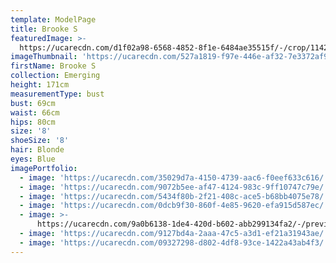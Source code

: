```yaml
---
template: ModelPage
title: Brooke S
featuredImage: >-
  https://ucarecdn.com/d1f02a98-6568-4852-8f1e-6484ae35515f/-/crop/1142x502/0,294/-/preview/
imageThumbnail: 'https://ucarecdn.com/527a1819-f97e-446e-af32-7e3372af955b/'
firstName: Brooke S
collection: Emerging
height: 171cm
measurementType: bust
bust: 69cm
waist: 66cm
hips: 80cm
size: '8'
shoeSize: '8'
hair: Blonde
eyes: Blue
imagePortfolio:
  - image: 'https://ucarecdn.com/35029d7a-4150-4739-aac6-f0eef633c616/'
  - image: 'https://ucarecdn.com/9072b5ee-af47-4124-983c-9ff10747c79e/'
  - image: 'https://ucarecdn.com/5434f80b-2f21-408c-ace5-b68bb4075e78/'
  - image: 'https://ucarecdn.com/0dcb9f30-860f-4e85-9620-efa915d587ec/'
  - image: >-
      https://ucarecdn.com/9a0b6138-1de4-420d-b602-abb299134fa2/-/preview/-/rotate/270/
  - image: 'https://ucarecdn.com/9127bd4a-2aaa-47c5-a3d1-ef21a31943ae/'
  - image: 'https://ucarecdn.com/09327298-d802-4df8-93ce-1422a43ab4f3/'
---
```


